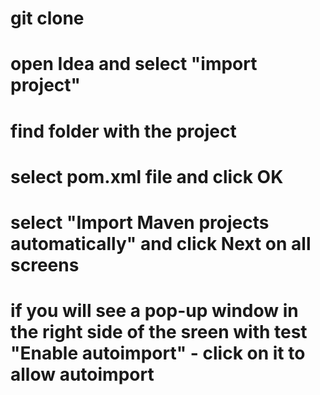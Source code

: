 # git clone
# open Idea and select "import project"
# find folder with the project
# select pom.xml file and click OK
# select "Import Maven projects automatically" and click Next on all screens
# if you will see a pop-up window in the right side of the sreen with test "Enable autoimport" - click on it to allow autoimport
